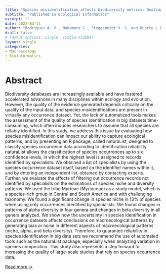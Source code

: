 ```yaml
---
title: "Species misidentification affects biodiversity metrics: Dealing with this issue using the new R package naturaList"
subtitle: "Published in Ecological Informatics"
excerpt: ""
date: 2022-03-14
author: "Rodrigues A. V., Nakamura G., Steggemeier V. G. and Duarte L.D.S."
draft: false
# layout options: single, single-sidebar
layout: single
categories:
- Macroecology
- Bioinformatics
---
```


# Abstract

Biodiversity databases are increasingly available and have fostered accelerated advances in many disciplines within ecology and evolution. However, the quality of the evidence generated depends critically on the quality of the input data, and species misidentifications are present in virtually any occurrence dataset. Yet, the lack of automatized tools makes the assessment of the quality of species identification in big datasets time-consuming, which often induces researchers to assume that all species are reliably identified. In this study, we address this issue by evaluating how species misidentification can impact our ability to capture ecological patterns, and by presenting an R package, called naturaList, designed to classify species occurrence data according to identification reliability. naturaList allows the classification of species occurrences up to six confidence levels, in which the highest level is assigned to records identified by specialists. We obtained a list of specialists by using the species occurrence dataset itself, based on the identifier names within it, and by entering an independent list, obtained by contacting experts. Further, we evaluate the effects of filtering out occurrence records not identified by specialists on the estimations of species niche and diversity patterns. We used the tribe Myrteae (Myrtaceae) as a study model, which is a species-rich group in Central and South America and with challenging taxonomy. We found a significant change in species niche in 13% of species when using only occurrences identified by specialists. We found changes in patterns of alpha diversity in four genera and changes in beta diversity in all genera analyzed. We show how the uncertainty in species identification in occurrence datasets affects conclusions on macroecological patterns by generating bias or noise in different aspects of macroecological patterns (niche, alpha, and beta diversity). Therefore, to guarantee reliability in species identification in big data sets we recommend the use of automated tools such as the naturaList package, especially when analyzing variation in species composition. This study also represents a step forward to increasing the quality of large-scale studies that rely on species occurrence data.

[Read more ->](https://www.sciencedirect.com/science/article/pii/S1574954122000747)

